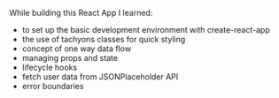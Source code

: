 While building this React App I learned:

- to set up the basic development environment with create-react-app
- the use of tachyons classes for quick styling
- concept of one way data flow
- managing props and state
- lifecycle hooks
- fetch user data from JSONPlaceholder API
- error boundaries
